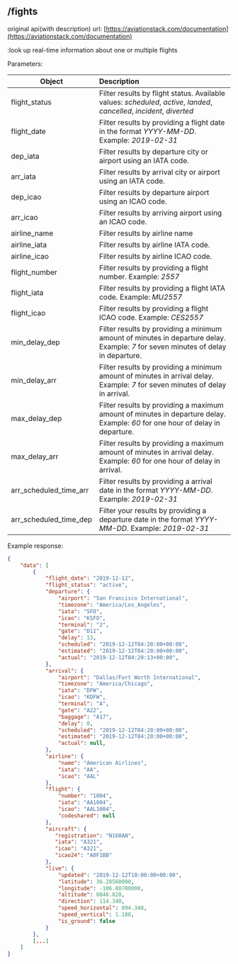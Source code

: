 ## /fights
original api(with description) url: [https://aviationstack.com/documentation](https://aviationstack.com/documentation)

:look up real-time information about one or multiple flights

Parameters:

| Object        |  Description          |
| ------------- |:-------------|
| flight_status      | Filter results by flight status. Available values: *scheduled*, *active*, *landed*, *cancelled*, *incident*, *diverted* |
|  flight_date     |   Filter results by providing a flight date in the format *YYYY-MM-DD*. Example: *2019-02-31*    |
| dep_iata |   Filter results by departure city or airport using an IATA code. |
|arr_iata |Filter results by arrival city or airport using an IATA code. |
|dep_icao | Filter results by departure airport using an ICAO code.|
|arr_icao | Filter results by arriving airport using an ICAO code.|
|airline_name|Filter results by airline name|
|airline_iata|Filter results by airline IATA code.|
|airline_icao|Filter results by airline ICAO code.|
|flight_number|Filter results by providing a flight number. Example: *2557*|
|flight_iata|Filter results by providing a flight IATA code. Example: *MU2557*|
|flight_icao|Filter results by providing a flight ICAO code. Example: *CES2557*|
|min_delay_dep|Filter results by providing a minimum amount of minutes in departure delay. Example: *7* for seven minutes of delay in departure.|
|min_delay_arr|Filter results by providing a minimum amount of minutes in arrival delay. Example: *7* for seven minutes of delay in arrival.|
|max_delay_dep|Filter results by providing a maximum amount of minutes in departure delay. Example: *60* for one hour of delay in departure.|
|max_delay_arr| Filter results by providing a maximum amount of minutes in arrival delay. Example: *60* for one hour of delay in arrival.|
|arr_scheduled_time_arr|Filter results by providing a arrival date in the format *YYYY-MM-DD*. Example: *2019-02-31*|
|arr_scheduled_time_dep|Filter your results by providing a departure date in the format *YYYY-MM-DD*. Example: *2019-02-31*|

Example response:
    
```json
{
    "data": [
        {
            "flight_date": "2019-12-12",
            "flight_status": "active",
            "departure": {
                "airport": "San Francisco International",
                "timezone": "America/Los_Angeles",
                "iata": "SFO",
                "icao": "KSFO",
                "terminal": "2",
                "gate": "D11",
                "delay": 13,
                "scheduled": "2019-12-12T04:20:00+00:00",
                "estimated": "2019-12-12T04:20:00+00:00",
                "actual": "2019-12-12T04:20:13+00:00",
            },
            "arrival": {
                "airport": "Dallas/Fort Worth International",
                "timezone": "America/Chicago",
                "iata": "DFW",
                "icao": "KDFW",
                "terminal": "A",
                "gate": "A22",
                "baggage": "A17",
                "delay": 0,
                "scheduled": "2019-12-12T04:20:00+00:00",
                "estimated": "2019-12-12T04:20:00+00:00",
                "actual": null,
            },
            "airline": {
                "name": "American Airlines",
                "iata": "AA",
                "icao": "AAL"
            },
            "flight": {
                "number": "1004",
                "iata": "AA1004",
                "icao": "AAL1004",
                "codeshared": null
            },
            "aircraft": {
               "registration": "N160AN",
               "iata": "A321",
               "icao": "A321",
               "icao24": "A0F1BB"
            },
            "live": {
                "updated": "2019-12-12T10:00:00+00:00",
                "latitude": 36.28560000,
                "longitude": -106.80700000,
                "altitude": 8846.820,
                "direction": 114.340,
                "speed_horizontal": 894.348,
                "speed_vertical": 1.188,
                "is_ground": false
            }
        }, 
        [...]
    ]
}
```
